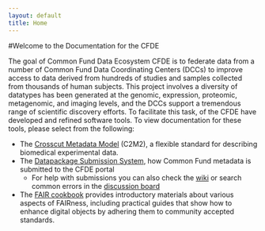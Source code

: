 ```yaml
---
layout: default
title: Home
---
```


#Welcome to the Documentation for the CFDE

The goal of Common Fund Data Ecosystem CFDE is to federate data from a number of Common Fund Data Coordinating Centers (DCCs) to improve access to data derived from hundreds of studies and samples collected from thousands of human subjects. This project involves a diversity of datatypes has been generated at the genomic, expression, proteomic, metagenomic, and imaging levels, and the DCCs support a tremendous range of scientific discovery efforts.
To facilitate this task, of the CFDE have developed and refined software tools. To view documentation for these tools, please select from the following:

- The [Crosscut Metadata Model](./c2m2/draft-C2M2_specification/README.md) (C2M2), a flexible standard for describing biomedical experimental data.
- The [Datapackage Submission System](./cfde-submit/docs/index.md), how Common Fund metadata is submitted to the CFDE portal
     - For help with submissions you can also check the [wiki](https://github.com/nih-cfde/published-documentation/wiki) or search common errors in the [discussion board](https://github.com/nih-cfde/published-documentation/discussions)
- The [FAIR cookbook](./the-fair-cookbook/intro.md) provides introductory materials about various aspects of FAIRness, including practical guides that show how to enhance digital objects by adhering them to community accepted standards.
